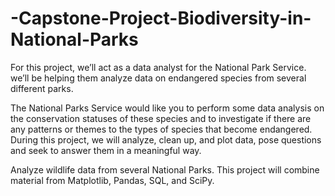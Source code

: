 # -Capstone-Project-Biodiversity-in-National-Parks
For this project, we’ll act as a data analyst for the National Park Service. we’ll be helping them analyze data on endangered species from several different parks.

The National Parks Service would like you to perform some data analysis on the conservation statuses of these species and to investigate if there are any patterns or themes to the types of species that become endangered. During this project, we will analyze, clean up, and plot data, pose questions and seek to answer them in a meaningful way.

Analyze wildlife data from several National Parks. This project will combine material from Matplotlib, Pandas, SQL, and SciPy.
